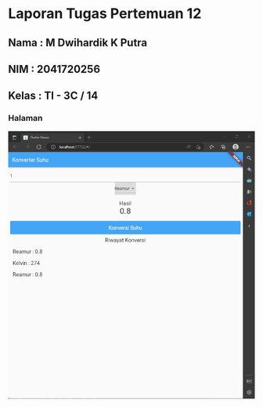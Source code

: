 # Laporan Tugas Pertemuan 12
## Nama : M Dwihardik K Putra
## NIM  : 2041720256
## Kelas : TI - 3C / 14
### Halaman 
![Screenshot](ScreenShot/1.png)